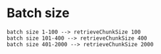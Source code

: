 # Batch size
    batch size 1-100 --> retrieveChunkSize 100
    batch size 101-400 --> retrieveChunkSize 400
    batch size 401-2000 --> retrieveChunkSize 2000
